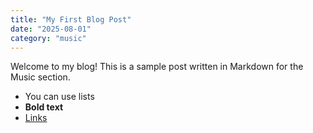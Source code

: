 ```yaml
---
title: "My First Blog Post"
date: "2025-08-01"
category: "music"
---
```


Welcome to my blog! This is a sample post written in Markdown for the Music section.

- You can use lists
- **Bold text**
- [Links](https://github.com)

